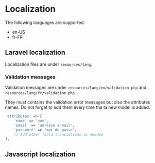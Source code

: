 # Localization

The following languages are supported:

* en-US
* fr-FR

## Laravel localization

Localization files are under `resources/lang`.

### Validation messages

Validation messages are under `resources/lang/en/validation.php` and `resources/lang/fr/validation.php`.

They must contains the validation error messages but also the attributes names. Do not forget to add them every time tha ta new model is added.

```php
'attributes' => [
    'name' => 'nom',
    'email' => 'adresse e-mail',
    'password' => 'mot de passe',
    // Add other field translations as needed
],
```

## Javascript localization
